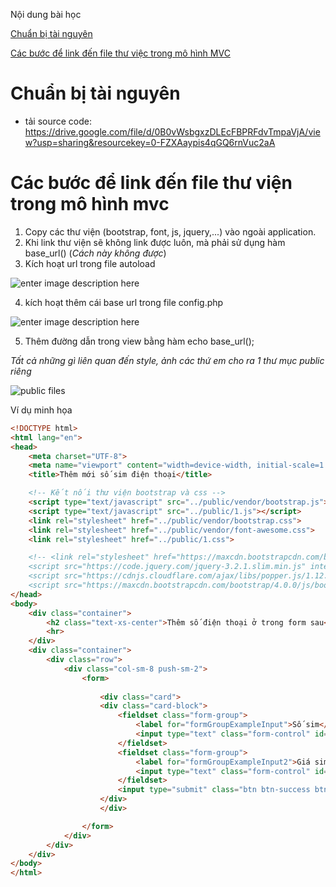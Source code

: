 Nội dung bài học

[Chuẩn bị tài nguyên](#chuẩn-bị-tài-nguyên)

[Các bước để link đến file thư việc trong mô hình MVC](#các-bước-để-link-đến-file-thư-viện-trong-mô-hình-mvc)

# Chuẩn bị tài nguyên
- tải source code: https://drive.google.com/file/d/0B0vWsbgxzDLEcFBPRFdvTmpaVjA/view?usp=sharing&resourcekey=0-FZXAaypis4qGQ6rnVuc2aA
# Các bước để link đến file thư viện trong mô hình mvc
1. Copy các thư viện (bootstrap, font, js, jquery,...) vào ngoài application.
2. Khi link thư viện sẽ không link được luôn, mà phải sử dụng hàm base_url() (*Cách này không được*)
3. Kích hoạt url trong file autoload

![enter image description here](https://i.imgur.com/tZpDsE4.png)

4. kích hoạt thêm cái base url trong file config.php

![enter image description here](https://i.imgur.com/Vl7UZZ7.png)

5. Thêm đường dẫn trong view bằng hàm echo base_url();

*Tất cả những gì liên quan đến style, ảnh các thứ em cho ra 1 thư mục public riêng*

![public files](https://i.imgur.com/e2PtKg2.png)

Ví dụ minh họa
```html
<!DOCTYPE html>
<html lang="en">
<head>
	<meta charset="UTF-8">
	<meta name="viewport" content="width=device-width, initial-scale=1.0">
	<title>Thêm mới số sim điện thoại</title>

	<!-- Kết nối thư viện bootstrap và css -->
	<script type="text/javascript" src="../public/vendor/bootstrap.js"></script>
 	<script type="text/javascript" src="../public/1.js"></script>
	<link rel="stylesheet" href="../public/vendor/bootstrap.css">
	<link rel="stylesheet" href="../public/vendor/font-awesome.css">
 	<link rel="stylesheet" href="../public/1.css">

 	<!-- <link rel="stylesheet" href="https://maxcdn.bootstrapcdn.com/bootstrap/4.0.0/css/bootstrap.min.css" integrity="sha384-Gn5384xqQ1aoWXA+058RXPxPg6fy4IWvTNh0E263XmFcJlSAwiGgFAW/dAiS6JXm" crossorigin="anonymous">
 	<script src="https://code.jquery.com/jquery-3.2.1.slim.min.js" integrity="sha384-KJ3o2DKtIkvYIK3UENzmM7KCkRr/rE9/Qpg6aAZGJwFDMVNA/GpGFF93hXpG5KkN" crossorigin="anonymous"></script>
	<script src="https://cdnjs.cloudflare.com/ajax/libs/popper.js/1.12.9/umd/popper.min.js" integrity="sha384-ApNbgh9B+Y1QKtv3Rn7W3mgPxhU9K/ScQsAP7hUibX39j7fakFPskvXusvfa0b4Q" crossorigin="anonymous"></script>
	<script src="https://maxcdn.bootstrapcdn.com/bootstrap/4.0.0/js/bootstrap.min.js" integrity="sha384-JZR6Spejh4U02d8jOt6vLEHfe/JQGiRRSQQxSfFWpi1MquVdAyjUar5+76PVCmYl" crossorigin="anonymous"></script> -->
</head>
<body>
	<div class="container">
		<h2 class="text-xs-center">Thêm số điện thoại ở trong form sau</h2>
		<hr>
	</div>
	<div class="container">
		<div class="row">
			<div class="col-sm-8 push-sm-2">
				<form>
					
					<div class="card">
					<div class="card-block">
						<fieldset class="form-group">
							<label for="formGroupExampleInput">Số sim</label>
							<input type="text" class="form-control" id="formGroupExampleInput" placeholder="vd: 0977991953">
						</fieldset>
						<fieldset class="form-group">
							<label for="formGroupExampleInput2">Giá sim</label>
							<input type="text" class="form-control" id="formGroupExampleInput2" placeholder="vd: 500000">
						</fieldset>
						<input type="submit" class="btn btn-success btn-block" value="Nhập vào MySQL">
					</div>
					</div>	

				</form>
			</div>
		</div>
	</div>
</body>
</html>
```